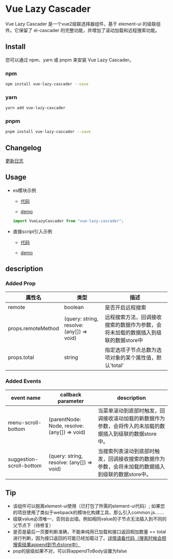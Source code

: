 # Vue Lazy Cascader

Vue Lazy Cascader 是一个vue2级联选择器组件，基于 element-ui 的级联组件。它保留了 el-cascader 的完整功能，并增加了滚动加载和远程搜索功能。

## Install

您可以通过 npm、yarn 或 pnpm 来安装 Vue Lazy Cascader。

### npm

```bash
npm install vue-lazy-cascader --save
```

### yarn

```bash
yarn add vue-lazy-cascader
```

### pnpm

```bash
pnpm install vue-lazy-cascader --save
```

## Changelog
[更新日志](./CHANGELOG.md)

## Usage

- es模块示例
  - [代码](./src/components/VueLazyCascaderExample.vue)

  - [demo](https://jyj1202.github.io/vue-lazy-cascader/)

  ```javascript
  import VueLazyCascader from "vue-lazy-cascader";
  ```


- 直接script引入示例
  - [代码](./public/vue-lazy-cascader.html)

  - [demo](https://jyj1202.github.io/vue-lazy-cascader/vue-lazy-cascader.html)

## description

### Added Prop

| 属性名            | 类型      | 描述               |
|----------------|-----------|--------------------|
| remote         | boolean   | 是否开启远程搜索     |
| props.remoteMethod | (query: string, resolve: (any[]) => void)  | 远程搜索方法，回调接收搜索的数据作为参数，会将未加载的数据插入到级联的数据store中      |
| props.total | string  | 指定选项子节点总数为选项对象的某个属性值，默认'total'     |


### Added Events

| event name       |      callback parameter      | description                    |
|------------------|------------------------------|--------------------------------|
| menu-scroll-bottom     | (parentNode: Node, resolve: (any[]) => void) | 当菜单滚动到底部时触发，回调接收滚动加载的新数据作为参数，会将传入的未加载的数据插入到级联的数据store中。                                    |
| suggestion-scroll-bottom | (query: string, resolve: (any[]) => void) | 当搜索列表滚动到底部时触发，回调接收搜索的数据作为参数，会将未加载的数据插入到级联的数据store中。                                  |


## Tip
- 该组件可以脱离element-ui使用（已打包了所需的element-ui代码）; 如果您的项目使用了类似于webpack的模块化构建工具，那么引入common.js.......
- 级联value必须唯一，否则会出错。例如相同value的子节点无法插入到不同的父节点下（待修复）
- 是否是最后一页要判断准确，不能单纯用已加载和接口返回相加数量 == total进行判断，因为接口返回的可能已经加载过了。[详情请看代码（搜索时候会把搜索结果append到节点store中）](./src/components/cascader/src/cascader.vue)
- pop的层级如果不对，可以将appendToBody设置为false
